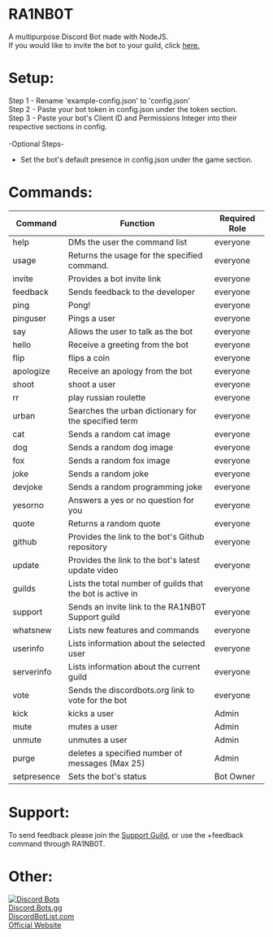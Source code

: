 # RA1NB0T
A multipurpose Discord Bot made with NodeJS. <br />
If you would like to invite the bot to your guild, click [here.](https://discordapp.com/oauth2/authorize?client_id=464823337860988938&scope=bot&permissions=470285379)

# Setup:

Step 1 - Rename 'example-config.json' to 'config.json'  <br /> 
Step 2 - Paste your bot token in config.json under the token section.<br /> 
Step 3 - Paste your bot's Client ID and Permissions Integer into their respective sections in config.<br /> 
<br /> 
-Optional Steps-<br /> 
* Set the bot's default presence in config.json under the game section.

# Commands:
| Command    | Function                                          				                   | Required Role |
|------------|-----------------------------------------------------------------------------|---------------|
| help       | DMs the user the command list              				                         | everyone      |
| usage      | Returns the usage for the specified command.                                | everyone      |
| invite     | Provides a bot invite link                 				                         | everyone      |
| feedback   | Sends feedback to the developer           				                           | everyone      |
| ping       | Pong!                                              	        			         | everyone      |
| pinguser   | Pings a user                                       	        			         | everyone      |
| say        | Allows the user to talk as the bot           				                       | everyone      |
| hello      | Receive a greeting from the bot                    		        		         | everyone      |
| flip       | flips a coin                                  				                       | everyone      |
| apologize  | Receive an apology from the bot             				                         | everyone      |
| shoot      | shoot a user                                      		        		           | everyone      |
| rr         | play russian roulette                             			        	           | everyone      |
| urban      | Searches the urban dictionary for the specified term                		     | everyone      |
| cat        | Sends a random cat image                                   		     	       | everyone      |
| dog        | Sends a random dog image                                      		   	       | everyone      |
| fox        | Sends a random fox image                                   		     	       | everyone      |
| joke       | Sends a random joke                                         		     	       | everyone      |
| devjoke    | Sends a random programming joke                               		     	     | everyone      |
| yesorno    | Answers a yes or no question for you                               		     | everyone      |
| quote      | Returns a random quote                                                      | everyone      |
| github     | Provides the link to the bot's Github repository  			        	           | everyone      |
| update     | Provides the link to the bot's latest update video 			        	         | everyone      |
| guilds     | Lists the total number of guilds that the bot is active in          		     | everyone      |
| support    | Sends an invite link to the RA1NB0T Support guild                   		     | everyone      |
| whatsnew   | Lists new features and commands                                   		       | everyone      |
| userinfo   | Lists information about the selected user                         		       | everyone      |
| serverinfo | Lists information about the current guild                           		     | everyone      |
| vote       | Sends the discordbots.org link to vote for the bot                          | everyone      |
| kick       | kicks a user                                      			                     | Admin         |
| mute       | mutes a user                                      			                     | Admin         |
| unmute     | unmutes a user                                    			        	           | Admin         |
| purge      | deletes a specified number of messages (Max 25)   			        	           | Admin         |
| setpresence| Sets the bot's status                            			        	           | Bot Owner     |
# Support:
To send feedback please join the [Support Guild](https://discord.gg/tgvNDWr), or use the +feedback command through RA1NB0T.

# Other:
[![Discord Bots](https://discordbots.org/api/widget/464823337860988938.svg)](https://discordbots.org/bot/464823337860988938)<br /> 
[Discord.Bots.gg](https://discord.bots.gg/bots/464823337860988938)<br /> 
[DiscordBotList.com](https://discordbotlist.com/bots/464823337860988938)<br />
[Official Website](http://rainsoftware.ml/downloads/Bots/ra1nb0t/?i=1)
